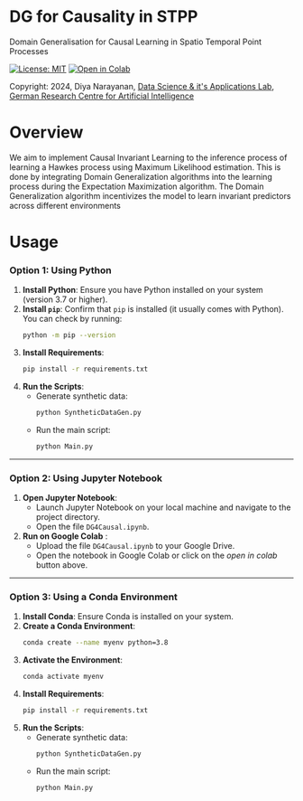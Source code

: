 # DG for Causality in STPP

Domain Generalisation for Causal Learning in Spatio Temporal Point Processes

[![License: MIT](https://img.shields.io/badge/License-MIT-yellow.svg)](https://opensource.org/licenses/MIT)
[![Open in Colab](https://colab.research.google.com/assets/colab-badge.svg)](https://colab.research.google.com/github/diyaNarayanan2/DG-for-causality-STPP/blob/main/DG4Causal.ipynb)


Copyright: 2024, Diya Narayanan, [Data Science & it's Applications Lab](https://datasciapps.de/),  [German Research Centre for Artificial Intelligence](https://www.dfki.de/en/web) 

# Overview 

We aim to implement Causal Invariant Learning to the inference process of learning a Hawkes process using Maximum Likelihood estimation. This is done by integrating Domain Generalization algorithms into the learning process during the Expectation Maximization algorithm. The Domain Generalization algorithm incentivizes the model to learn invariant predictors across different environments

# Usage
### Option 1: Using Python

1. **Install Python**: Ensure you have Python installed on your system (version 3.7 or higher).
2. **Install `pip`**: Confirm that `pip` is installed (it usually comes with Python). You can check by running:
   ```bash
   python -m pip --version
   ```
3. **Install Requirements**:
   ```bash
   pip install -r requirements.txt
   ```
4. **Run the Scripts**:
   - Generate synthetic data:
     ```bash
     python SyntheticDataGen.py
     ```
   - Run the main script:
     ```bash
     python Main.py
     ```

---

### Option 2: Using Jupyter Notebook

1. **Open Jupyter Notebook**:
   - Launch Jupyter Notebook on your local machine and navigate to the project directory.
   - Open the file `DG4Causal.ipynb`.
2. **Run on Google Colab** :
   - Upload the file `DG4Causal.ipynb` to your Google Drive.
   - Open the notebook in Google Colab or click on the _open in colab_ button above.

---

### Option 3: Using a Conda Environment

1. **Install Conda**: Ensure Conda is installed on your system.
2. **Create a Conda Environment**:
   ```bash
   conda create --name myenv python=3.8
   ```
3. **Activate the Environment**:
   ```bash
   conda activate myenv
   ```
4. **Install Requirements**:
   ```bash
   pip install -r requirements.txt
   ```
5. **Run the Scripts**:
   - Generate synthetic data:
     ```bash
     python SyntheticDataGen.py
     ```
   - Run the main script:
     ```bash
     python Main.py
     ```

